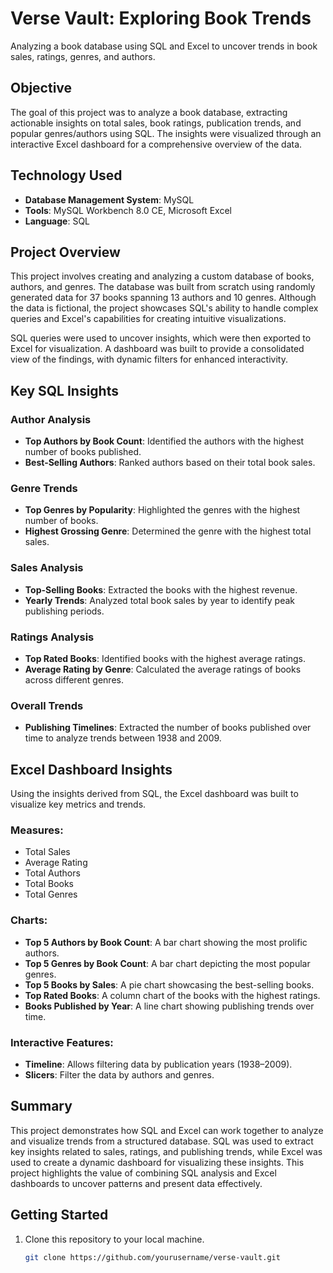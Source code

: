# Verse Vault: Exploring Book Trends
Analyzing a book database using SQL and Excel to uncover trends in book sales, ratings, genres, and authors.

## Objective
The goal of this project was to analyze a book database, extracting actionable insights on total sales, book ratings, publication trends, and popular genres/authors using SQL. The insights were visualized through an interactive Excel dashboard for a comprehensive overview of the data.

## Technology Used
- **Database Management System**: MySQL
- **Tools**: MySQL Workbench 8.0 CE, Microsoft Excel
- **Language**: SQL

## Project Overview
This project involves creating and analyzing a custom database of books, authors, and genres. The database was built from scratch using randomly generated data for 37 books spanning 13 authors and 10 genres. Although the data is fictional, the project showcases SQL's ability to handle complex queries and Excel's capabilities for creating intuitive visualizations.

SQL queries were used to uncover insights, which were then exported to Excel for visualization. A dashboard was built to provide a consolidated view of the findings, with dynamic filters for enhanced interactivity.

## Key SQL Insights

### Author Analysis
- **Top Authors by Book Count**: Identified the authors with the highest number of books published.
- **Best-Selling Authors**: Ranked authors based on their total book sales.

### Genre Trends
- **Top Genres by Popularity**: Highlighted the genres with the highest number of books.
- **Highest Grossing Genre**: Determined the genre with the highest total sales.

### Sales Analysis
- **Top-Selling Books**: Extracted the books with the highest revenue.
- **Yearly Trends**: Analyzed total book sales by year to identify peak publishing periods.

### Ratings Analysis
- **Top Rated Books**: Identified books with the highest average ratings.
- **Average Rating by Genre**: Calculated the average ratings of books across different genres.

### Overall Trends
- **Publishing Timelines**: Extracted the number of books published over time to analyze trends between 1938 and 2009.

## Excel Dashboard Insights
Using the insights derived from SQL, the Excel dashboard was built to visualize key metrics and trends.

### Measures:
- Total Sales
- Average Rating
- Total Authors
- Total Books
- Total Genres

### Charts:
- **Top 5 Authors by Book Count**: A bar chart showing the most prolific authors.
- **Top 5 Genres by Book Count**: A bar chart depicting the most popular genres.
- **Top 5 Books by Sales**: A pie chart showcasing the best-selling books.
- **Top Rated Books**: A column chart of the books with the highest ratings.
- **Books Published by Year**: A line chart showing publishing trends over time.

### Interactive Features:
- **Timeline**: Allows filtering data by publication years (1938–2009).
- **Slicers**: Filter the data by authors and genres.

## Summary
This project demonstrates how SQL and Excel can work together to analyze and visualize trends from a structured database. SQL was used to extract key insights related to sales, ratings, and publishing trends, while Excel was used to create a dynamic dashboard for visualizing these insights. This project highlights the value of combining SQL analysis and Excel dashboards to uncover patterns and present data effectively.

## Getting Started
1. Clone this repository to your local machine.
   ```bash
   git clone https://github.com/yourusername/verse-vault.git

